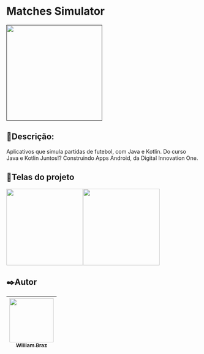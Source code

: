 <h1>Matches Simulator</h1>

<a href=""><img src="https://user-images.githubusercontent.com/75824415/116610871-11e73980-a90c-11eb-8786-07946c67e0a5.png" width="250px"/></a>
 
<h2>💬Descrição:</h2>

Aplicativos que simula partidas de futebol, com Java e Kotlin. Do curso Java e Kotlin Juntos!? Construindo Apps Android, da Digital Innovation One.

<h2>📱Telas do projeto</h2>

<img src="https://user-images.githubusercontent.com/86376135/170046338-7d283fd5-e9e6-4c36-ad3a-a3af93538296.jpg" width="200px"/><img src="https://user-images.githubusercontent.com/86376135/170046352-7a1b1df7-6a58-42d7-80b3-95326ca5bdff.jpg" width="200px"/>

<h2>✒️Autor</h2>

| [<img src="https://avatars.githubusercontent.com/u/86376135?v=4" width=115 > <br> <sub> William Braz </sub>](https://github.com/WilliamBraz2004) |
| :--------------------------------------------------------------------------------------------------------------------------------------------: |
